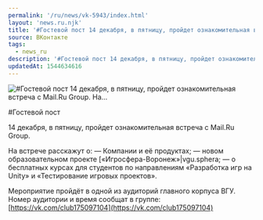 ```yaml
---
permalink: '/ru/news/vk-5943/index.html'
layout: 'news.ru.njk'
title: '#Гостевой пост 14 декабря, в пятницу, пройдет ознакомительная встреча с Mail.Ru Group. На'
source: ВКонтакте
tags:
  - news_ru
description: '#Гостевой пост 14 декабря, в пятницу, пройдет ознакомительная встреча с Mail.Ru Group. На…'
updatedAt: 1544634616
---
```

![#Гостевой пост 14 декабря, в пятницу, пройдет ознакомительная встреча с Mail.Ru Group. На…](https://sun9-76.userapi.com/impf/c851232/v851232106/63ddc/aZlkraIMKu0.jpg?size=1024x574&quality=96&proxy=1&sign=db7d3715bc09d39e3a17cb3190e173c1&c_uniq_tag=rxcpvO8LPCTQts6K5uwCaaike5w5JozMcHinqEbcnWQ&type=album)

#Гостевой пост

14 декабря, в пятницу, пройдет ознакомительная встреча с Mail.Ru Group.

На встрече расскажут о:
— Компании и её продуктах;
— новом образовательном проекте [«Игросфера-Воронеж»|vgu.sphera;
— о бесплатных курсах для студентов по направлениям «Разработка игр на Unity» и «Тестирование игровых проектов».

Мероприятие пройдёт в одной из аудиторий главного корпуса ВГУ. Номер аудитории и время сообщат в группе: [https://vk.com/club175097104](https://vk.com/club175097104)
